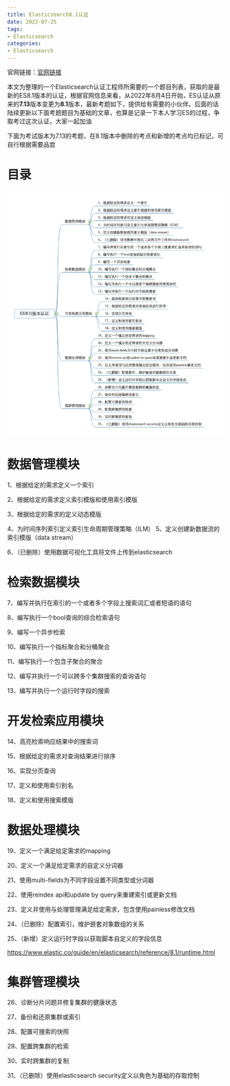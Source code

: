 ```yaml
---
title: Elasticsearch8.1认证
date: 2022-07-25
tags:
- Elasticsearch
categories:
- Elasticsearch
---
```


官网链接：[官网链接](https://www.elastic.co/training/elastic-certified-engineer-exam)

本文为整理的一个Elasticsearch认证工程师所需要的一个题目列表，获取的是最新的ES8.1版本的认证，根据官网信息来看，从2022年8月4日开始，ES认证从原来的**7.13**版本变更为**8.1**版本，最新考题如下，提供给有需要的小伙伴。后面的话陆续更新以下面考题题目为基础的文章，也算是记录一下本人学习ES的过程，争取考过这次认证，大家一起加油

下面为考试版本为7.13的考题，在8.1版本中删除的考点和新增的考点均已标记，可自行根据需要品尝

# 目录


![](../../images/0724/image-20220724232742823.png)
# 数据管理模块

1、根据给定的需求定义一个索引

2、根据给定的需求定义索引模版和使用索引模版

3、根据给定的需求的定义动态模版

4、为时间序列索引定义索引生命周期管理策略（ILM）
5、定义创建新数据流的索引模版（data stream）

6、（已删除）使用数据可视化工具将文件上传到elasticsearch



# 检索数据模块

7、编写并执行在索引的一个或者多个字段上搜索词汇或者短语的语句

8、编写执行一个bool查询的综合检索语句

9、编写一个异步检索

10、编写执行一个指标聚合和分桶聚合

11、编写执行一个包含子聚合的聚合

12、编写并执行一个可以跨多个集群搜索的查询语句

13、编写并执行一个运行时字段的搜索

# 开发检索应用模块

14、高亮检索响应结果中的搜索词

15、根据给定的需求对查询结果进行排序

16、实现分页查询

17、定义和使用索引别名

18、定义和使用搜索模版

# 数据处理模块

19、定义一个满足给定需求的mapping

20、定义一个满足给定需求的自定义分词器

21、使用multi-fields为不同字段设置不同类型或分词器

22、使用reindex api和update by query来重建索引或更新文档

23、定义并使用与处理管理满足给定需求，包含使用painless修改文档

24、（已删除）配置索引，维护嵌套对象数组的关系

25、（新增）定义运行时字段以获取脚本自定义的字段信息

https://www.elastic.co/guide/en/elasticsearch/reference/8.1/runtime.html

# 集群管理模块
26、诊断分片问题并修复集群的健康状态

27、备份和还原集群或索引

28、配置可搜索的快照

29、配置跨集群的检索

30、实时跨集群的复制

31、（已删除）使用elasticsearch security定义以角色为基础的存取控制


